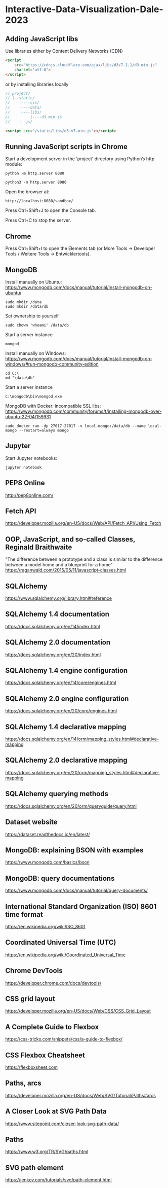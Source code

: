# Interactive-Data-Visualization-Dale-2023

## Adding JavaScript libs
Use libraries either by Content Delivery Networks (CDN)
```html
<script
    src="https://cdnjs.cloudflare.com/ajax/libs/d3/7.1.1/d3.min.js"
    charset="utf-8">
</script>
```
or by installing libraries locally
```javascript
// project/
// |--static/
//    |----css/
//    |----data/
//    |----libs/
//         |----d3.min.js
//    |--js/
```
```html
<script src="/static/libs/d3.v7.min.js"></script>
```

## Running JavaScript scripts in Chrome
Start a development server in the 'project' directory using Python’s http module:
```commandline
python -m http.server 8080
```
```commandline
python3 -m http.server 8080
```
Open the browser at:
```
http://localhost:8080/sandbox/
```
Press Ctrl+Shift+J to open the Console tab.

Press Ctrl+C to stop the server.

## Chrome
Press Ctrl+Shift+I to open the Elements tab (or More Tools -> Developer Tools / Weitere Tools -> Entwicklertools).

## MongoDB
Install manually on Ubuntu:
https://www.mongodb.com/docs/manual/tutorial/install-mongodb-on-ubuntu/
```commandline
sudo mkdir /data
sudo mkdir /data/db
```
Set ownership to yourself
```commandline
sudo chown 'whoami' /data/db
```
Start a server instance
```commandline
mongod
```
Install manually on Windows:
https://www.mongodb.com/docs/manual/tutorial/install-mongodb-on-windows/#run-mongodb-community-edition
```commandline
cd C:\
md "\data\db"
```
Start a server instance
```commandline
C:\mongodb\bin\mongod.exe
```
MongoDB with Docker: incompatible SSL libs: https://www.mongodb.com/community/forums/t/installing-mongodb-over-ubuntu-22-04/159931
```commandline
sudo docker run -dp 27017:27017 -v local-mongo:/data/db --name local-mongo --restart=always mongo
```

## Jupyter
Start Jupyter notebooks:
```commandline
jupyter notebook
```

## PEP8 Online
http://pep8online.com/

## Fetch API
https://developer.mozilla.org/en-US/docs/Web/API/Fetch_API/Using_Fetch

## OOP, JavaScript, and so-called Classes, Reginald Braithwaite
"The difference between a prototype and a class is similar to the difference between a model home and a blueprint for a home"
https://raganwald.com/2015/05/11/javascript-classes.html

## SQLAlchemy
https://www.sqlalchemy.org/library.html#reference

## SQLAlchemy 1.4 documentation
https://docs.sqlalchemy.org/en/14/index.html

## SQLAlchemy 2.0 documentation
https://docs.sqlalchemy.org/en/20/index.html

## SQLAlchemy 1.4 engine configuration
https://docs.sqlalchemy.org/en/14/core/engines.html

## SQLAlchemy 2.0 engine configuration
https://docs.sqlalchemy.org/en/20/core/engines.html

## SQLAlchemy 1.4 declarative mapping
https://docs.sqlalchemy.org/en/14/orm/mapping_styles.html#declarative-mapping

## SQLAlchemy 2.0 declarative mapping
https://docs.sqlalchemy.org/en/20/orm/mapping_styles.html#declarative-mapping

## SQLAlchemy querying methods
https://docs.sqlalchemy.org/en/20/orm/queryguide/query.html

## Dataset website
https://dataset.readthedocs.io/en/latest/

## MongoDB: explaining BSON with examples
https://www.mongodb.com/basics/bson

## MongoDB: query documentations
https://www.mongodb.com/docs/manual/tutorial/query-documents/

## International Standard Organization (ISO) 8601 time format
https://en.wikipedia.org/wiki/ISO_8601

## Coordinated Universal Time (UTC)
https://en.wikipedia.org/wiki/Coordinated_Universal_Time

## Chrome DevTools
https://developer.chrome.com/docs/devtools/

## CSS grid layout
https://developer.mozilla.org/en-US/docs/Web/CSS/CSS_Grid_Layout

## A Complete Guide to Flexbox 
https://css-tricks.com/snippets/css/a-guide-to-flexbox/

## CSS Flexbox Cheatsheet
https://flexboxsheet.com

## Paths, arcs
https://developer.mozilla.org/en-US/docs/Web/SVG/Tutorial/Paths#arcs

## A Closer Look at SVG Path Data
https://www.sitepoint.com/closer-look-svg-path-data/

## Paths
https://www.w3.org/TR/SVG/paths.html

## SVG path element 
https://jenkov.com/tutorials/svg/path-element.html
